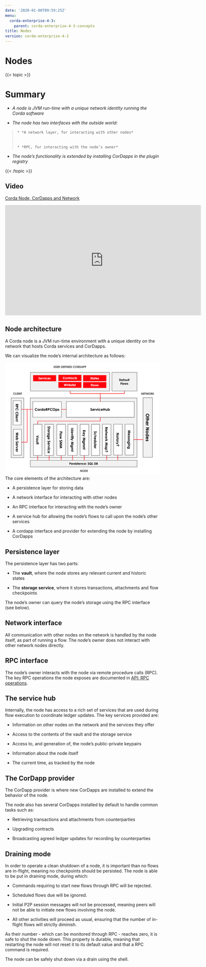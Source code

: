 ```yaml
---
date: '2020-01-08T09:59:25Z'
menu:
  corda-enterprise-4-3:
    parent: corda-enterprise-4-3-concepts
title: Nodes
version: corda-enterprise-4-3
---
```



# Nodes


{{< topic >}}
# Summary


* *A node is JVM run-time with a unique network identity running the Corda software*


* *The node has two interfaces with the outside world:*

> 
> 
>     * *A network layer, for interacting with other nodes*
> 
> 
>     * *RPC, for interacting with the node’s owner*
> 
> 

* *The node’s functionality is extended by installing CorDapps in the plugin registry*



{{< /topic >}}
## Video

<p><a href="https://vimeo.com/214168860">Corda Node, CorDapps and Network</a></p>

<iframe src="https://player.vimeo.com/video/214168860" width="640" height="360" frameborder="0" webkitallowfullscreen="true" mozallowfullscreen="true" allowfullscreen="true"></iframe>


<p></p>

## Node architecture

A Corda node is a JVM run-time environment with a unique identity on the network that hosts Corda services and
                CorDapps.

We can visualize the node’s internal architecture as follows:

![node architecture](resources/node-architecture.png "node architecture")The core elements of the architecture are:


* A persistence layer for storing data


* A network interface for interacting with other nodes


* An RPC interface for interacting with the node’s owner


* A service hub for allowing the node’s flows to call upon the node’s other services


* A cordapp interface and provider for extending the node by installing CorDapps



## Persistence layer

The persistence layer has two parts:


* The **vault**, where the node stores any relevant current and historic states


* The **storage service**, where it stores transactions, attachments and flow checkpoints


The node’s owner can query the node’s storage using the RPC interface (see below).


## Network interface

All communication with other nodes on the network is handled by the node itself, as part of running a flow. The
                node’s owner does not interact with other network nodes directly.


## RPC interface

The node’s owner interacts with the node via remote procedure calls (RPC). The key RPC operations the node exposes
                are documented in [API: RPC operations](api-rpc.md).


## The service hub

Internally, the node has access to a rich set of services that are used during flow execution to coordinate ledger
                updates. The key services provided are:


* Information on other nodes on the network and the services they offer


* Access to the contents of the vault and the storage service


* Access to, and generation of, the node’s public-private keypairs


* Information about the node itself


* The current time, as tracked by the node



## The CorDapp provider

The CorDapp provider is where new CorDapps are installed to extend the behavior of the node.

The node also has several CorDapps installed by default to handle common tasks such as:


* Retrieving transactions and attachments from counterparties


* Upgrading contracts


* Broadcasting agreed ledger updates for recording by counterparties



## Draining mode

In order to operate a clean shutdown of a node, it is important than no flows are in-flight, meaning no checkpoints should
                be persisted. The node is able to be put in draining mode, during which:


* Commands requiring to start new flows through RPC will be rejected.


* Scheduled flows due will be ignored.


* Initial P2P session messages will not be processed, meaning peers will not be able to initiate new flows involving the node.


* All other activities will proceed as usual, ensuring that the number of in-flight flows will strictly diminish.


As their number - which can be monitored through RPC - reaches zero, it is safe to shut the node down.
                This property is durable, meaning that restarting the node will not reset it to its default value and that a RPC command is required.

The node can be safely shut down via a drain using the shell.


